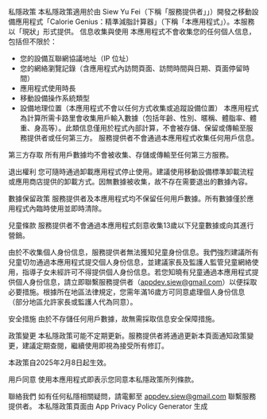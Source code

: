 私隱政策
本私隱政策適用於由 Siew Yu Fei（下稱「服務提供者」」）開發之移動設備應用程式「Calorie Genius：精準減脂計算器」（下稱「本應用程式」）。本服務以「現狀」形式提供。
信息收集與使用
本應用程式不會收集您的任何個人信息，包括但不限於：
* 您的設備互聯網協議地址（IP 位址）
* 您的網絡瀏覽記錄（含應用程式內訪問頁面、訪問時間與日期、頁面停留時間）
* 應用程式使用時長
* 移動設備操作系統類型
* 設備地理位置（本應用程式不會以任何方式收集或追蹤設備位置）
本應用程式為計算所需卡路里會收集用戶輸入數據（包括年齡、性別、暱稱、體脂率、體重、身高等）。此類信息僅用於程式內部計算，不會被存儲、保留或傳輸至服務提供者或任何第三方。
服務提供者不會通過本應用程式收集任何用戶信息。

第三方存取
所有用戶數據均不會被收集、存儲或傳輸至任何第三方服務。

退出權利
您可隨時通過卸載應用程式停止使用。建議使用移動設備標準卸載流程或應用商店提供的卸載方式。因無數據被收集，故不存在需要退出的數據內容。

數據保留政策
服務提供者及本應用程式均不保留任何用戶數據。所有數據僅於應用程式內臨時使用並即時清除。

兒童條款
服務提供者不會通過本應用程式刻意收集13歲以下兒童數據或向其進行營銷。

由於不收集個人身份信息，服務提供者無法獲知兒童身份信息。我們強烈建議所有兒童切勿通過本應用程式提交個人身份信息，並建議家長及監護人監管兒童網絡使用，指導子女未經許可不得提供個人身份信息。若您知曉有兒童通過本應用程式提供個人身份信息，請立即聯繫服務提供者（appdev.siew@gmail.com）以便採取必要措施。根據所在地區法律規定，您需年滿16歲方可同意處理個人身份信息（部分地區允許家長或監護人代為同意）。

安全措施
由於不存儲任何用戶數據，故無需採取信息安全保障措施。

政策變更
本私隱政策可能不定期更新。服務提供者將通過更新本頁面通知政策變更，建議定期查閱，繼續使用即視為接受所有修訂。

本政策自2025年2月8日起生效。

用戶同意
使用本應用程式即表示您同意本私隱政策所列條款。

聯絡我們
如有任何私隱相關疑問，請電郵至 appdev.siew@gmail.com 聯繫服務提供者。 本私隱政策頁面由 App Privacy Policy Generator 生成
